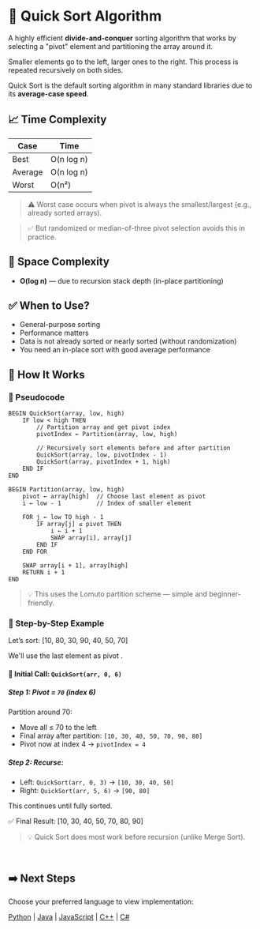 # 🔴 Quick Sort Algorithm

A highly efficient **divide-and-conquer** sorting algorithm that works by selecting a "pivot" element and partitioning the array around it.

Smaller elements go to the left, larger ones to the right. This process is repeated recursively on both sides.

Quick Sort is the default sorting algorithm in many standard libraries due to its **average-case speed**.


## 📈 Time Complexity

| Case      | Time             |
|-----------|------------------|
| Best      | O(n log n)       |
| Average   | O(n log n)       |
| Worst     | O(n²)            |

> ⚠️ Worst case occurs when pivot is always the smallest/largest (e.g., already sorted arrays).  

> ✅ But randomized or median-of-three pivot selection avoids this in practice.

## 💾 Space Complexity
- **O(log n)** — due to recursion stack depth (in-place partitioning)

## ✅ When to Use?
- General-purpose sorting
- Performance matters
- Data is not already sorted or nearly sorted (without randomization)
- You need an in-place sort with good average performance

## 🔄 How It Works

### 🧩 Pseudocode

```text
BEGIN QuickSort(array, low, high)
    IF low < high THEN
        // Partition array and get pivot index
        pivotIndex ← Partition(array, low, high)

        // Recursively sort elements before and after partition
        QuickSort(array, low, pivotIndex - 1)
        QuickSort(array, pivotIndex + 1, high)
    END IF
END

BEGIN Partition(array, low, high)
    pivot ← array[high]  // Choose last element as pivot
    i ← low - 1          // Index of smaller element

    FOR j ← low TO high - 1
        IF array[j] ≤ pivot THEN
            i ← i + 1
            SWAP array[i], array[j]
        END IF
    END FOR

    SWAP array[i + 1], array[high]
    RETURN i + 1
END
```

> 💡 This uses the Lomuto partition scheme — simple and beginner-friendly. 

### 🔄 Step-by-Step Example

Let’s sort: ‭[10, 80, 30, 90, 40, 50, 70]‬

We'll use the last element as pivot .

#### 🔁 Initial Call: `QuickSort(arr, 0, 6)`
##### Step 1: Pivot = `70` (index 6)

Partition around 70:
- Move all ≤ 70 to the left
- Final array after partition: `‭[10, 30, 40, 50, 70, 90, 80]‬`
- Pivot now at index 4 → `pivotIndex = 4`

##### Step 2: Recurse:

- Left: `QuickSort(arr, 0, 3)` → `[10, 30, 40, 50]`
- Right: `QuickSort(arr, 5, 6)` → `[90, 80]`

This continues until fully sorted.

✅ Final Result: ‭[10, 30, 40, 50, 70, 80, 90]‬

> 💡 Quick Sort does most work before recursion (unlike Merge Sort). 

<br />

## ➡️ Next Steps
Choose your preferred language to view implementation:

[Python](/sorting/quick-sort/python/quick_sort.py) | [Java](/sorting/quick-sort/java/QuickSort.java) | [JavaScript](/sorting/quick-sort/javascript/quick-sort.js) | [C++](/sorting/quick-sort/c++/quick_sort.cpp) | [C#](/sorting/quick-sort/csharp/QuickSort.cs)